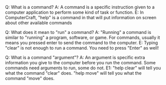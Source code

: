 Q: What is a command?
A: A command is a specific instruction
given to a computer application to
perform some kind of task or function.
E: In ComputerCraft, "help" is a command
in that will put information on screen
about other available commands

Q: What does it mean to "run" a command?
A: "Running" a command is similar to
"running" a program, software, or game.
For commands, usually it means you pressed
enter to send the command to the computer.
E: Typing "clear" is not enough to run a
command. You need to press "Enter" as well!

Q: What is a command "argument"?
A: An argument is specific extra information
you give to the computer before you run the
command. Some commands need arguments to run,
some do not.
E1: "help clear" will tell you what the
command "clear" does. "help move" will tell
you what the command "move" does.

